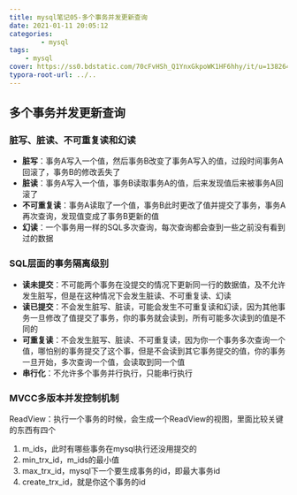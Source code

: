 ```yaml
---
title: mysql笔记05-多个事务并发更新查询
date: 2021-01-11 20:05:12
categories: 
		- mysql
tags: 
	- mysql
cover: https://ss0.bdstatic.com/70cFvHSh_Q1YnxGkpoWK1HF6hhy/it/u=138264622,1709438672&fm=26&gp=0.jpg
typora-root-url: ../..
---
```


## 多个事务并发更新查询

### 脏写、脏读、不可重复读和幻读

- **脏写**：事务A写入一个值，然后事务B改变了事务A写入的值，过段时间事务A回滚了，事务B的修改丢失了
- **脏读**：事务A写入一个值，事务B读取事务A的值，后来发现值后来被事务A回滚了
- **不可重复读**：事务A读取了一个值，事务B此时更改了值并提交了事务，事务A再次查询，发现值变成了事务B更新的值
- **幻读**：一个事务用一样的SQL多次查询，每次查询都会查到一些之前没有看到过的数据

### SQL层面的事务隔离级别

- **读未提交**：不可能两个事务在没提交的情况下更新同一行的数据值，及不允许发生脏写，但是在这种情况下会发生脏读、不可重复读、幻读
- **读已提交**：不会发生脏写、脏读，可能会发生不可重复读和幻读，因为其他事务一旦修改了值提交了事务，你的事务就会读到，所有可能多次读到的值是不同的
- **可重复读**：不会发生脏写、脏读、不可重复读，因为你一个事务多次查询一个值，哪怕别的事务提交了这个事，但是不会读到其它事务提交的值，你的事务一旦开始，多次查询一个值，会读取到同一个值
- **串行化**：不允许多个事务并行执行，只能串行执行

### MVCC多版本并发控制机制

ReadView：执行一个事务的时候，会生成一个ReadView的视图，里面比较关键的东西有四个

1. m_ids，此时有哪些事务在mysql执行还没用提交的
2. min_trx_id，m_ids的最小值
3. max_trx_id，mysql下一个要生成事务的id，即最大事务id
4. create_trx_id，就是你这个事务的id

